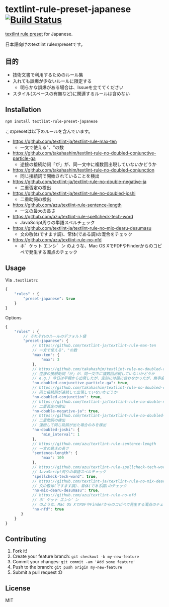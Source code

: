 # textlint-rule-preset-japanese [![Build Status](https://travis-ci.org/textlint-ja/textlint-rule-preset-japanese.svg?branch=master)](https://travis-ci.org/textlint-ja/textlint-rule-preset-japanese)

[textlint rule preset](https://github.com/textlint/textlint/blob/master/docs/create-preset.md "preset") for Japanese.

日本語向けのtextlint ruleのpresetです。

## 目的

- 技術文書で利用するためのルール集
- 入れても誤爆が少ないルールに限定する
    - 明らかな誤爆がある場合は、Issueを立ててください
- スタイル(スペースの有無など)に関連するルールは含めない

## Installation

    npm install textlint-rule-preset-japanese

このpresetは以下のルールを含んでいます。

- https://github.com/textlint-ja/textlint-rule-max-ten
    - 一文で使える"、"の数
- https://github.com/takahashim/textlint-rule-no-doubled-conjunctive-particle-ga
    - 逆接の接続助詞「が」が、同一文中に複数回出現していないかどうか
- https://github.com/takahashim/textlint-rule-no-doubled-conjunction
    - 同じ接続詞で開始されていることを検出
- https://github.com/textlint-ja/textlint-rule-no-double-negative-ja
    - 二重否定の検出
- https://github.com/textlint-ja/textlint-rule-no-doubled-joshi
    - 二重助詞の検出
- https://github.com/azu/textlint-rule-sentence-length
    - 一文の最大の長さ
- https://github.com/azu/textlint-rule-spellcheck-tech-word
    - JavaScript周りの単語スペルチェック
- https://github.com/textlint-ja/textlint-rule-no-mix-dearu-desumasu
    - 文の敬体(ですます調)、常体(である調)の混合をチェック
- https://github.com/azu/textlint-rule-no-nfd
    - ホ゜ケット エンシ゛ン のような、Mac OS XでPDFやFinderからのコピペで発生する濁点のチェック


## Usage

Via `.textlintrc`

```js
{
    "rules" : {
        "preset-japanese": true
    }
}
```

Options

```js
{
    "rules" : {
        // それぞれのルールのデフォルト値
        "preset-japanese": {
            // https://github.com/textlint-ja/textlint-rule-max-ten
            // 一文で使える"、"の数
            "max-ten": {
                "max": 3
            },
            // https://github.com/takahashim/textlint-rule-no-doubled-conjunctive-particle-ga
            // 逆接の接続助詞「が」が、同一文中に複数回出現していないかどうか
            // e.g.) 今日は早朝から出発したが、定刻には間に合わなかったが、無事会場に到着した。
            "no-doubled-conjunctive-particle-ga": true,
            // https://github.com/takahashim/textlint-rule-no-doubled-conjunction
            // 同じ接続詞が連続して出現していないかどうか
            "no-doubled-conjunction": true,
            // https://github.com/textlint-ja/textlint-rule-no-double-negative-ja
            // 二重否定の検出
            "no-double-negative-ja": true,
            // https://github.com/textlint-ja/textlint-rule-no-doubled-joshi
            // 二重助詞の検出
            // 連続して同じ助詞が出た場合のみを検出
            "no-doubled-joshi": {
                "min_interval": 1
            },
            // https://github.com/azu/textlint-rule-sentence-length
            // 一文の最大の長さ
            "sentence-length": {
                "max": 100
            },
            // https://github.com/azu/textlint-rule-spellcheck-tech-word
            // JavaScript周りの単語スペルチェック
            "spellcheck-tech-word": true,
            // https://github.com/textlint-ja/textlint-rule-no-mix-dearu-desumasu
            // 文の敬体(ですます調)、常体(である調)のチェック
            "no-mix-dearu-desumasu": true,
            // https://github.com/azu/textlint-rule-no-nfd
            // ホ゜ケット エンシ゛ン
            // のような、Mac OS XでPDFやFinderからのコピペで発生する濁点のチェック
            "no-nfd": true
       }
    }
}
```


## Contributing

1. Fork it!
2. Create your feature branch: `git checkout -b my-new-feature`
3. Commit your changes: `git commit -am 'Add some feature'`
4. Push to the branch: `git push origin my-new-feature`
5. Submit a pull request :D

## License

MIT
